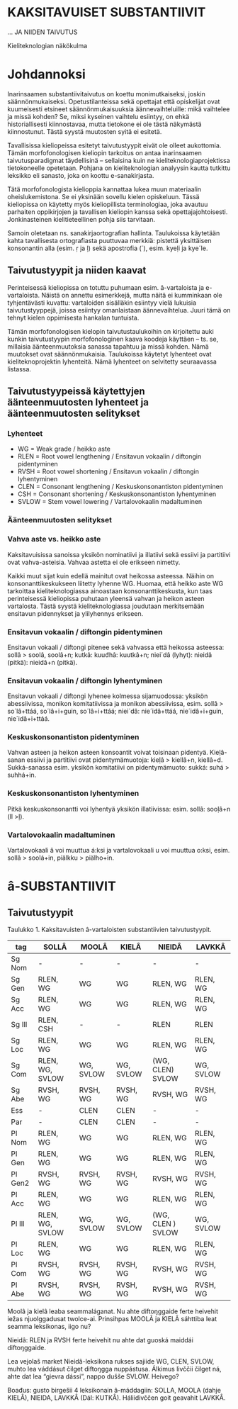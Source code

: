 # KAKSITAVUISET SUBSTANTIIVIT

… JA NIIDEN TAIVUTUS  

Kieliteknologian näkökulma 

# Johdannoksi

Inarinsaamen substantiivitaivutus on koettu monimutkaiseksi, joskin säännönmukaiseksi. Opetustilanteissa sekä opettajat että opiskelijat ovat kuumeisesti etsineet säännönmukaisuuksia äännevaihteluille: mikä vaihtelee ja missä kohden? Se, miksi kyseinen vaihtelu esiintyy, on ehkä historiallisesti kiinnostavaa, mutta tietokone ei ole tästä näkymästä kiinnostunut. Tästä syystä muutosten syitä ei esitetä. 

Tavallisissa kieliopeissa esitetyt taivutustyypit eivät ole olleet aukottomia. Tämän morfofonologisen kieliopin tarkoitus on antaa inarinsaamen taivutusparadigmat täydellisinä – sellaisina kuin ne kieliteknologiaprojektissa tietokoneelle opetetaan. Pohjana on kieliteknologian analyysin kautta tutkittu leksikko eli sanasto, joka on koottu e-sanakirjasta.

Tätä morfofonologista kielioppia kannattaa lukea muun materiaalin oheislukemistona. Se ei yksinään sovellu kielen opiskeluun. Tässä kieliopissa on käytetty myös kieliopillista terminologiaa, joka avautuu parhaiten oppikirjojen ja  tavallisen kieliopin kanssa sekä opettajajohtoisesti. Jonkinasteinen kielitieteellinen pohja siis tarvitaan. 

Samoin oletetaan ns. sanakirjaortografian hallinta. Taulukoissa käytetään kahta tavallisesta ortografiasta puuttuvaa merkkiä: pistettä yksittäisen konsonantin alla (esim. ṛ ja ḷ) sekä apostrofia (´), esim. kyeḷi ja kyeˊle. 

## Taivutustyypit ja niiden kaavat

Perinteisessä kieliopissa on totuttu puhumaan esim. â-vartaloista ja e-vartaloista. Näistä on annettu esimerkkejä, mutta näitä ei kumminkaan ole tyhjentävästi kuvattu: vartaloiden sisälläkin esiintyy vielä lukuisia taivutustyyppejä, joissa esiintyy omanlaistaan äännevaihtelua. Juuri tämä on tehnyt kielen oppimisesta hankalan tuntuista. 

Tämän morfofonologisen kielopin taivutustaulukoihin on kirjoitettu auki kunkin taivutustyypin morfofonologinen kaava koodeja käyttäen – ts. se, millaisia äänteenmuutoksia sanassa tapahtuu ja missä kohden. Nämä muutokset ovat säännönmukaisia. Taulukoissa käytetyt lyhenteet ovat kieliteknoprojektin lyhenteitä. Nämä lyhenteet on selvitetty seuraavassa listassa.

## Taivutustyypeissä käytettyjen äänteenmuutosten lyhenteet ja äänteenmuutosten selitykset

### Lyhenteet

* WG = Weak grade / heikko aste
* RLEN = Root vowel lengthening / Ensitavun vokaalin / diftongin pidentyminen
* RVSH = Root vowel shortening / Ensitavun vokaalin / diftongin lyhentyminen
* CLEN = Consonant lengthening / Keskuskonsonantiston pidentyminen
* CSH = Consonant shortening / Keskuskonsonantiston lyhentyminen
* SVLOW = Stem vowel lowering / Vartalovokaalin madaltuminen

### Äänteenmuutosten selitykset

### Vahva aste vs. heikko aste

Kaksitavuisissa sanoissa yksikön nominatiivi ja illatiivi sekä essiivi ja partitiivi ovat vahva-asteisia. Vahvaa astetta ei ole erikseen nimetty. 

Kaikki muut sijat kuin edellä mainitut ovat heikossa asteessa. Näihin on konsonanttikeskukseen liitetty lyhenne WG. Huomaa, että heikko aste WG tarkoittaa kieliteknologiassa ainoastaan konsonanttikeskusta, kun taas perinteisessä kieliopissa puhutaan yleensä vahvan ja heikon asteen vartalosta. Tästä syystä kieliteknologiassa joudutaan merkitsemään ensitavun pidennykset ja ylilyhennys erikseen.

### Ensitavun vokaalin / diftongin pidentyminen

Ensitavun vokaali / diftongi pitenee sekä vahvassa että heikossa asteessa: sollâ > soolâ, soolâ+n; kutkâ: kuuđhâ: kuutkâ+n; niei´dâ (lyhyt): nieidâ (pitkä): nieidâ+n (pitkä).

### Ensitavun vokaalin / diftongin lyhentyminen

Ensitavun vokaali / diftongi lyhenee kolmessa sijamuodossa: yksikön abessiivissa, monikon komitatiivissa ja monikon abessiivissa, esim. sollâ > so´lâ+ttáá, so´lâ+i+guin, so´lâ+i+ttáá; niei´dâ: nie´idâ+ttáá, nie´idâ+i+guin, nie´idâ+i+ttáá. 

### Keskuskonsonantiston pidentyminen

Vahvan asteen ja heikon asteen konsoantit voivat toisinaan pidentyä. Kieḷâ-sanan essiivi ja partitiivi ovat pidentymämuotoja: kieḷâ > kiellâ+n, kiellâ+d. Sukká-sanassa esim. yksikön komitatiivi on pidentymämuoto: sukká: suhá > suhhá+in. 

### Keskuskonsonantiston lyhentyminen

Pitkä keskuskonsonantti voi lyhentyä yksikön illatiivissa: esim. sollâ: sooḷâ+n (ll >ḷ).

### Vartalovokaalin madaltuminen

Vartalovokaali â voi muuttua á:ksi ja vartalovokaali u voi muuttua o:ksi, esim. sollâ > soolá+in, piälkku > piälho+in. 

# â-SUBSTANTIIVIT 

## Taivutustyypit

Taulukko 1. Kaksitavuisten â-vartaloisten substantiivien taivutustyypit.

|   tag  | SOLLÂ | MOOLÂ | KIELÂ | NIEIDÂ | LAVKKÂ
| --- | --- | --- | --- | --- | --- 
|  Sg Nom | - | - | - | - | -
|  Sg Gen | RLEN, WG | WG | WG | RLEN, WG  | RLEN, WG
|  Sg Acc | RLEN, WG | WG | WG | RLEN, WG | RLEN, WG
|  Sg Ill | RLEN, CSH | - | - | RLEN | RLEN
|  Sg Loc | RLEN, WG | WG | WG | RLEN, WG | RLEN, WG
|  Sg Com | RLEN, WG, SVLOW | WG, SVLOW | WG, SVLOW | (WG, CLEN) SVLOW | WG,  SVLOW
|  Sg Abe | RVSH, WG | RVSH, WG | RVSH, WG | RVSH, WG | RVSH, WG
|  Ess | - | CLEN | CLEN | - | -
|  Par | - | CLEN | CLEN | - | -
|  Pl Nom | RLEN, WG | WG | WG | RLEN, WG | RLEN, WG
|  Pl Gen | RLEN, WG | WG | WG | RLEN, WG | RLEN, WG
|  Pl Gen2 | RVSH, WG | RVSH, WG | RVSH, WG | RVSH, WG | RVSH, WG
|  Pl Acc | RLEN, WG | WG | WG | RLEN, WG | RLEN, WG
|  Pl Ill | RLEN, WG, SVLOW | WG, SVLOW | WG, SVLOW | (WG, CLEN ) SVLOW | WG, SVLOW
|  Pl Loc | RLEN, WG | WG | WG | RLEN, WG | RLEN, WG
|  Pl Com | RVSH, WG | RVSH, WG | RVSH, WG | RVSH, WG | RVSH, WG
|  Pl Abe | RVSH, WG | RVSH, WG | RVSH, WG | RVSH, WG | RVSH, WG

Moolâ ja kielâ leaba seammaláganat. Nu ahte diftoŋggaide ferte heivehit iežas njuolggadusat twolce-ai. Prinsihpas MOOLÂ ja KIELÂ sáhttiba leat seamma leksikonas, iigo nu? 

Nieidâ: RLEN ja RVSH ferte heivehit nu ahte dat guoská maiddái diftoŋggaide.  

Lea vejolaš market Nieidâ-leksikona rukses sajiide WG, CLEN, SVLOW, muhto lea váddásut čilget diftoŋgga nuppástusa. Álkimus livččii čilget ná, ahte dat lea “gievra dássi”, nappo dušše SVLOW. Heivego?

Boađus: gusto birgešii 4 leksikonain â-máddagiin: SOLLA, MOOLA (dahje KIELÂ), NIEIDA, LAVKKÂ (Dál: KUTKÂ). Háliidivččen goit geavahit LAVKKÂ. 
